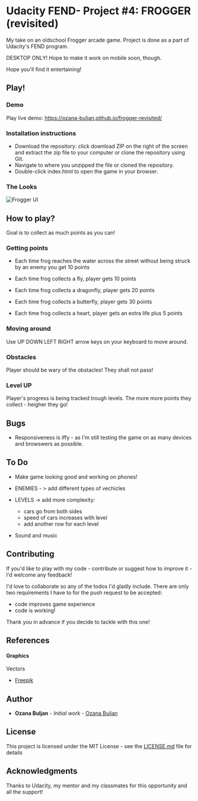 # Udacity FEND- Project #4:  FROGGER (revisited)
My take on an oldschool Frogger arcade game. Project is done as a part of Udacity's FEND program.

DESKTOP ONLY!
Hope to make it work on mobile soon, though.

Hope you'll find it entertaining!



## Play!

### Demo
Play live demo: https://ozana-buljan.github.io/frogger-revisited/

### Installation instructions
*   Download the repository: click download ZIP on the right of the screen and extract the zip file to your computer or clone the repository using Git.
*   Navigate to where you unzipped the file or cloned the repository.
*   Double-click index.html to open the game in your browser.

### The Looks

![Frogger UI](https://raw.githubusercontent.com/ozana-buljan/frogger-revisited/master/images/Frogger-demo.PNG)

## How to play?
 Goal is to collect as much points as you can!

### Getting points
* Each time frog reaches the water across the street without being struck by an enemy you get 10 points

* Each time frog collects a fly, player gets  10 points
* Each time frog collects a dragonfly, player gets 20 points
* Each time frog collects a butterfly, player gets  30 points
* Each time frog collects a heart, player gets  an extra life plus 5 points

### Moving around
Use UP DOWN LEFT RIGHT arrow keys on your keyboard to move around.

### Obstacles
Player should be wary of the obstacles! They shall not pass!

### Level UP
Player's progress is being tracked trough levels. The more more points they collect - heigher they go!

## Bugs
*   Responsiveness is iffy - as I'm still testing the game on as many devices and browswers as possible.


## To Do
* Make game looking good and working on phones!
* ENEMIES - > add different types of vechicles
* LEVELS -> add more complexity:
    -   cars go from both sides
    -   speed of cars increases with level
    -   add another row for each level

* Sound and music


## Contributing
If you'd like to play with my code - contribute or suggest how to improve it -I'd welcome any feedback!

I'd love to collaborate so any of the todos I'd gladly include. There are only two requirements I have to for the push request to be accepted:
- code improves game experience
- code is working!

Thank you in advance if you decide to tackle with this one!


## References
#### Graphics
Vectors
* [Freepik](https://www.freepik.com/)


## Author
* **Ozana Buljan** - *Initial work* - [Ozana Buljan](https://github.com/ozana-buljan)


## License
This project is licensed under the MIT License - see the [LICENSE.md](LICENSE.md) file for details

## Acknowledgments
Thanks to Udacity, my mentor and my classmates for this opportunity and all the support!

